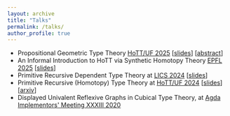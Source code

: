 ```yaml
---
layout: archive
title: "Talks"
permalink: /talks/
author_profile: true
---
```

* Propositional Geometric Type Theory [HoTT/UF 2025](https://hott-uf.github.io/2025/) [[slides](/files/pgtt-hott-uf-slides.pdf)] [[abstract](/files/pgtt-hott-uf-abstract.pdf)]
* An Informal Introduction to HoTT via Synthetic Homotopy Theory [EPFL 2025](https://www.epfl.ch/labs/hessbellwald-lab/3141-2/) [[slides](/files/hott_epfl_slides.pdf)]
* Primitive Recursive Dependent Type Theory at [LICS 2024](https://lics.siglog.org/lics24/index.php) [[slides](/files/prdtt_lics_slides.pdf)]
* Primitive Recursive (Homotopy) Type Theory at [HoTT/UF 2024](https://hott-uf.github.io/2024/) [[slides](/files/prdtt_hottuf_slides.pdf)] [[arxiv](https://arxiv.org/abs/2404.01011)]
* Displayed Univalent Reflexive Graphs in Cubical Type Theory, at [Agda Implementors' Meeting XXXIII 2020](https://wiki.portal.chalmers.se/agda/Main/AIMXXXIII)
